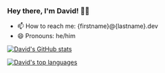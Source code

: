 ### Hey there, I'm David! 👋🏻

- 📫 How to reach me: {firstname}@{lastname}.dev
- 😄 Pronouns: he/him

[![David's GitHub stats](https://github-readme-stats.vercel.app/api?username=dvanoni&show_icons=true)](https://github.com/anuraghazra/github-readme-stats)

[![David's top languages](https://github-readme-stats.vercel.app/api/top-langs?username=dvanoni&layout=compact&langs_count=8)](https://github.com/anuraghazra/github-readme-stats)


<!--
**dvanoni/dvanoni** is a ✨ _special_ ✨ repository because its `README.md` (this file) appears on your GitHub profile.

Here are some ideas to get you started:

- 🔭 I’m currently working on ...
- 🌱 I’m currently learning ...
- 👯 I’m looking to collaborate on ...
- 🤔 I’m looking for help with ...
- 💬 Ask me about ...
- 📫 How to reach me: ...
- 😄 Pronouns: ...
- ⚡ Fun fact: ...
-->
